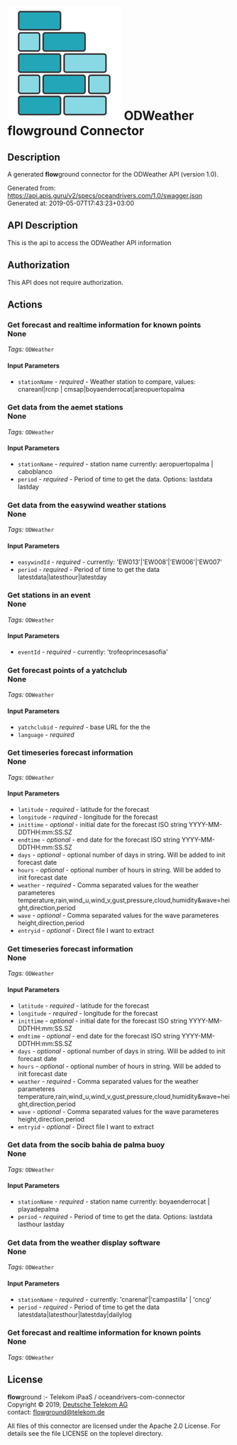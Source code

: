 # ![LOGO](logo.png) ODWeather **flow**ground Connector

## Description

A generated **flow**ground connector for the ODWeather API (version 1.0).

Generated from: https://api.apis.guru/v2/specs/oceandrivers.com/1.0/swagger.json<br/>
Generated at: 2019-05-07T17:43:23+03:00

## API Description

This is the api to access the ODWeather API information

## Authorization

This API does not require authorization.

## Actions

### Get forecast and realtime information for known points<br/>None

*Tags:* `ODWeather`

#### Input Parameters
* `stationName` - _required_ - Weather station to compare, values: cnareanl|rcnp | cmsap|boyaenderrocat|areopuertopalma

### Get data from the aemet stations<br/>None

*Tags:* `ODWeather`

#### Input Parameters
* `stationName` - _required_ - station name currently: aeropuertopalma | caboblanco 
* `period` - _required_ - Period of time to get the data. Options: lastdata lastday

### Get data from the easywind weather stations<br/>None

*Tags:* `ODWeather`

#### Input Parameters
* `easywindId` - _required_ - currently: 'EW013'|'EW008'|'EW006'|'EW007'
* `period` - _required_ - Period of time to get the data latestdata|latesthour|latestday

### Get stations in an event<br/>None

*Tags:* `ODWeather`

#### Input Parameters
* `eventId` - _required_ - currently: 'trofeoprincesasofia'

### Get forecast points of a yatchclub<br/>None

*Tags:* `ODWeather`

#### Input Parameters
* `yatchclubid` - _required_ - base URL for the the
* `language` - _required_

### Get timeseries forecast information<br/>None

*Tags:* `ODWeather`

#### Input Parameters
* `latitude` - _required_ - latitude for the forecast
* `longitude` - _required_ - longitude for the forecast
* `inittime` - _optional_ - initial date for the forecast ISO string YYYY-MM-DDTHH:mm:SS.SZ
* `endtime` - _optional_ - end date for the forecast ISO string YYYY-MM-DDTHH:mm:SS.SZ
* `days` - _optional_ - optional number of days in string. Will be added to init forecast date
* `hours` - _optional_ - optional number of hours in string. Will be added to init forecast date
* `weather` - _required_ -  Comma separated values for the weather parameteres temperature,rain,wind_u,wind_v,gust,pressure,cloud,humidity&wave=height,direction,period
* `wave` - _optional_ -  Comma separated values for the wave parameteres height,direction,period
* `entryid` - _optional_ - Direct file I want to extract

### Get timeseries forecast information<br/>None

*Tags:* `ODWeather`

#### Input Parameters
* `latitude` - _required_ - latitude for the forecast
* `longitude` - _required_ - longitude for the forecast
* `inittime` - _optional_ - initial date for the forecast ISO string YYYY-MM-DDTHH:mm:SS.SZ
* `endtime` - _optional_ - end date for the forecast ISO string YYYY-MM-DDTHH:mm:SS.SZ
* `days` - _optional_ - optional number of days in string. Will be added to init forecast date
* `hours` - _optional_ - optional number of hours in string. Will be added to init forecast date
* `weather` - _required_ -  Comma separated values for the weather parameteres temperature,rain,wind_u,wind_v,gust,pressure,cloud,humidity&wave=height,direction,period
* `wave` - _optional_ -  Comma separated values for the wave parameteres height,direction,period
* `entryid` - _optional_ - Direct file I want to extract

### Get data from the socib bahia de palma buoy<br/>None

*Tags:* `ODWeather`

#### Input Parameters
* `stationName` - _required_ - station name currently: boyaenderrocat | playadepalma
* `period` - _required_ - Period of time to get the data. Options: lastdata lasthour lastday

### Get data from the weather display software<br/>None

*Tags:* `ODWeather`

#### Input Parameters
* `stationName` - _required_ - currently: 'cnarenal'|'campastilla' | 'cncg'
* `period` - _required_ - Period of time to get the data latestdata|latesthour|latestday|dailylog

### Get forecast and realtime information for known points<br/>None

*Tags:* `ODWeather`

## License

**flow**ground :- Telekom iPaaS / oceandrivers-com-connector<br/>
Copyright © 2019, [Deutsche Telekom AG](https://www.telekom.de)<br/>
contact: flowground@telekom.de

All files of this connector are licensed under the Apache 2.0 License. For details
see the file LICENSE on the toplevel directory.
